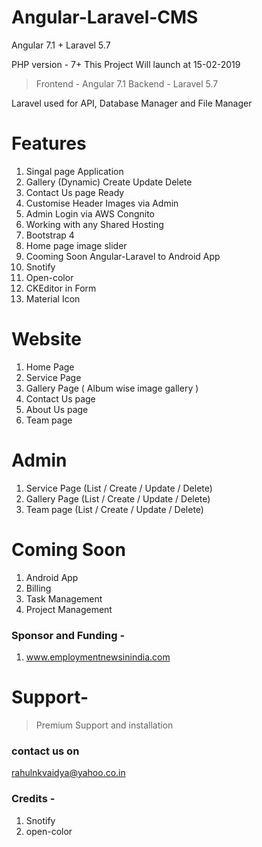 # Angular-Laravel-CMS
Angular 7.1 + Laravel 5.7

PHP version - 7+
This Project Will launch at 15-02-2019
> Frontend - Angular 7.1
> Backend - Laravel 5.7

Laravel used for API, Database Manager and File Manager

# Features

1. Singal page Application
2. Gallery (Dynamic) Create Update Delete
3. Contact Us page Ready
4. Customise Header Images via Admin
5. Admin Login via AWS Congnito
6. Working with any Shared Hosting
7. Bootstrap 4
8. Home page image slider
9. Cooming Soon Angular-Laravel to Android App
10. Snotify
11. Open-color
13. CKEditor in Form
14. Material Icon

# Website
1. Home Page
2. Service Page
3. Gallery Page ( Album wise image gallery )
4. Contact Us page
5. About Us page
6. Team page

# Admin
1. Service Page (List / Create / Update / Delete)
2. Gallery Page (List / Create / Update / Delete)
3. Team page (List / Create / Update / Delete)

# Coming Soon
1. Android App
2. Billing
3. Task Management
4. Project Management


### Sponsor and Funding -
1. www.employmentnewsinindia.com


# Support- 
> Premium Support and installation
### contact us on
rahulnkvaidya@yahoo.co.in

### Credits - 
1. Snotify
2. open-color